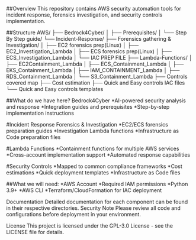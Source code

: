 ##Overview
This repository contains AWS security automation tools for incident response, forensics investigation, and security controls implementation.

##Structure
AWS/
├── Bedrock4Cyber/
│   ├── Prerequisites/
│   └── Step By Step guide/
└── Incident-Response/
    ├── Forensics gathering & Investigation/
    │   ├── EC2 forensics prep(Linux)
    │   ├── EC2_Investigation_Lambda
    │   ├── ECS forensics prep(Linux)
    │   ├── ECS_Investigation_Lambda
    │   └── IAC PREP FILE
    ├── Lambda-Functions/
    │   ├── EC2Containment_Lambda
    │   ├── ECS_Containment_Lambda
    │   ├── EKS_Containment_Lambda
    │   ├── IAM_CONTAINMENT_Lambda
    │   ├── RDS_Containment_Lambda
    │   └── S3_Containment_Lambda
    ├── Controls covered map
    ├── Cost estimation
    ├── Quick and Easy controls IAC files
    └── Quick and Easy controls templates
 
##What do we have here?
Bedrock4Cyber
*AI-powered security analysis and response
*Integration guides and prerequisites
*Step-by-step implementation instructions

#Incident Response
Forensics & Investigation
*EC2/ECS forensics preparation guides
*Investigation Lambda functions
*Infrastructure as Code preparation files

#Lambda Functions
*Containment functions for multiple AWS services
*Cross-account implementation support
*Automated response capabilities

#Security Controls
*Mapped to common compliance frameworks
*Cost estimations
*Quick deployment templates
*Infrastructure as Code files

##What we will need:
*AWS Account
*Required IAM permissions
*Python 3.9+
*AWS CLI
*Terraform/CloudFormation for IAC deployment

Documentation
Detailed documentation for each component can be found in their respective directories.
Security Note
Please review all code and configurations before deployment in your environment.

License
This project is licensed under the GPL-3.0 License - see the LICENSE file for details.
